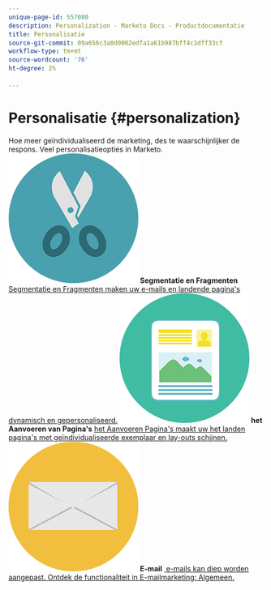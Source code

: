 ```yaml
---
unique-page-id: 557080
description: Personalization - Marketo Docs - Productdocumentatie
title: Personalisatie
source-git-commit: 09a656c3a0d0002edfa1a61b987bff4c1dff33cf
workflow-type: tm+mt
source-wordcount: '76'
ht-degree: 2%

---
```



# Personalisatie {#personalization}

Hoe meer geïndividualiseerd de marketing, des te waarschijnlijker de respons. Veel personalisatieopties in Marketo.
**![Segmentatie en Fragmenten &#x200B;](assets/graphic-design-tools-18.png) Segmentatie en Fragmenten** [&#x200B; Segmentatie en Fragmenten maken uw e-mails en landende pagina&#39;s dynamisch en gepersonaliseerd.](https://docs.marketo.com/display/DOCS/Segmentation+and+Snippets)     **![het Aanvoeren Pagina&#39;s &#x200B;](assets/office-artboard-80.png) het Aanvoeren van Pagina&#39;s** [&#x200B; het Aanvoeren Pagina&#39;s maakt uw het landen pagina&#39;s met geïndividualiseerde exemplaar en lay-outs schijnen.](https://docs.marketo.com/display/DOCS/Personalizing+Landing+Pages)     **![E-mail &#x200B;](assets/office-27-1.png) E-mail** [&#x200B; e-mails kan diep worden aangepast. Ontdek de functionaliteit in E-mailmarketing: Algemeen.](https://docs.marketo.com/display/DOCS/General)
